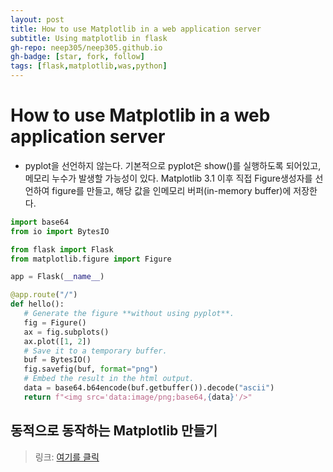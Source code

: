 ```yaml
---
layout: post
title: How to use Matplotlib in a web application server
subtitle: Using matplotlib in flask
gh-repo: neep305/neep305.github.io
gh-badge: [star, fork, follow]
tags: [flask,matplotlib,was,python]
---
```


# How to use Matplotlib in a web application server
- pyplot을 선언하지 않는다. 기본적으로 pyplot은 show()를 실행하도록 되어있고, 메모리 누수가 발생할 가능성이 있다. Matplotlib 3.1 이후 직접 Figure생성자를 선언하여 figure를 만들고, 해당 값을 인메모리 버퍼(in-memory buffer)에 저장한다.

```python
import base64
from io import BytesIO

from flask import Flask
from matplotlib.figure import Figure

app = Flask(__name__)

@app.route("/")
def hello():
   # Generate the figure **without using pyplot**.
   fig = Figure()
   ax = fig.subplots()
   ax.plot([1, 2])
   # Save it to a temporary buffer.
   buf = BytesIO()
   fig.savefig(buf, format="png")
   # Embed the result in the html output.
   data = base64.b64encode(buf.getbuffer()).decode("ascii")
   return f"<img src='data:image/png;base64,{data}'/>"
```

## 동적으로 동작하는 Matplotlib 만들기
> 링크: [여기를 클릭](http://www.dalkescientific.com/writings/diary/archive/2005/04/24/interactive_html.html)